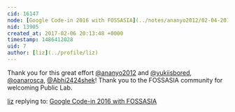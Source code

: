 ```yaml
---
cid: 16147
node: [Google Code-in 2016 with FOSSASIA](../notes/ananyo2012/02-04-2017/google-code-in-2016-with-fossasia)
nid: 13905
created_at: 2017-02-06 20:13:48 +0000
timestamp: 1486412028
uid: 7
author: [liz](../profile/liz)
---
```


Thank you for this great effort [@ananyo2012](/profile/ananyo2012) and [@yukiisbored](/profile/yukiisbored), [@oanarosca](/profile/oanarosca), [@Abhi2424shek](/profile/Abhi2424shek)! Thank you to the FOSSASIA community for welcoming Public Lab. 

[liz](../profile/liz) replying to: [Google Code-in 2016 with FOSSASIA](../notes/ananyo2012/02-04-2017/google-code-in-2016-with-fossasia)

